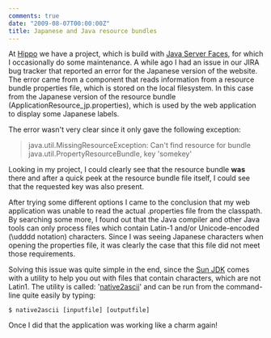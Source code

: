 ```yaml
---
comments: true
date: "2009-08-07T00:00:00Z"
title: Japanese and Java resource bundles
---
```



At <a href="http://www.onehippo.com/">Hippo</a> we have a project, which is build with <a href="http://en.wikipedia.org/wiki/JavaServer_Faces">Java Server Faces</a>, for which I occasionally do some maintenance. A while ago I had an issue in our JIRA bug tracker that reported an error for the Japanese version of the website. The error came from a component that reads information from a resource bundle properties file, which is stored on the local filesystem. In this case from the Japanese version of the resource bundle (ApplicationResource_jp.properties), which is used by the web application to display some Japanese labels.

The error wasn't very clear since it only gave the following exception:

<blockquote>java.util.MissingResourceException:
Can't find resource for bundle java.util.PropertyResourceBundle, key 'somekey'
</blockquote>

Looking in my project, I could clearly see that the resource bundle <span style="font-weight: bold;">was</span> there and after a quick peek at the resource bundle file itself, I could see that the requested key was also present.

After trying some different options I came to the conclusion that my web application was unable to read the actual .properties file from the classpath. By searching some more, I found out that the Java compiler and other Java tools can only process files which contain Latin-1 and/or Unicode-encoded (\udddd notation) characters. Since I was seeing Japanese characters when opening the properties file, it was clearly the case that this file did not meet those requirements.

Solving this issue was quite simple in the end, since the <a href="http://java.sun.com/javase/6/">Sun JDK</a> comes with a utility to help you out with files that contain characters, which are not Latin1. The utility is called: '<a href="http://java.sun.com/javase/6/docs/technotes/tools/windows/native2ascii.html">native2ascii</a>' and can be run from the command-line quite easily by typing:

<code>$ native2ascii [inputfile] [outputfile]</code>

Once I did that the application was working like a charm again!
